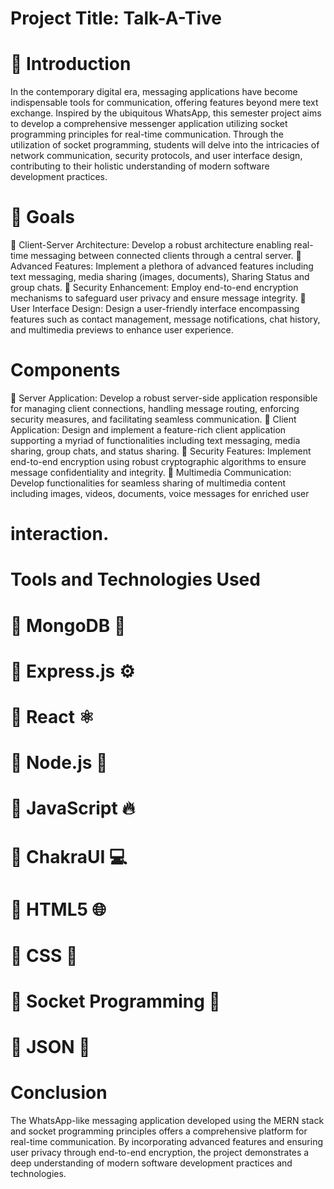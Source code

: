 # Project Title: Talk-A-Tive


# 	Introduction
In the contemporary digital era, messaging applications have become indispensable tools for communication, offering features beyond mere text exchange. Inspired by the ubiquitous WhatsApp, this semester project aims to develop a comprehensive messenger application utilizing socket programming principles for real-time communication. Through the utilization of socket programming, students will delve into the intricacies of network communication, security protocols, and user interface design, contributing to their holistic understanding of modern software development practices.
# 	Goals
	Client-Server Architecture: Develop a robust architecture enabling real-time messaging between connected clients through a central server.
	Advanced Features: Implement a plethora of advanced features including text messaging, media sharing (images, documents), Sharing Status and group chats.
	Security Enhancement: Employ end-to-end encryption mechanisms to safeguard user privacy and ensure message integrity.
	User Interface Design: Design a user-friendly interface encompassing features such as contact management, message notifications, chat history, and multimedia previews to enhance user experience.
# Components
	Server Application: Develop a robust server-side application responsible for managing client connections, handling message routing, enforcing security measures, and facilitating seamless communication.
	Client Application: Design and implement a feature-rich client application supporting a myriad of functionalities including text messaging, media sharing, group chats, and status sharing.
	Security Features: Implement end-to-end encryption using robust cryptographic algorithms to ensure message confidentiality and integrity.
	Multimedia Communication: Develop functionalities for seamless sharing of multimedia content including images, videos, documents, voice messages for enriched user 
 # interaction.
 # Tools and Technologies Used
# 	MongoDB 🍃
# 	Express.js ⚙️
# 	React ⚛️
# 	Node.js 🚀
# 	JavaScript 🔥
# 	ChakraUI 💻
# 	HTML5 🌐
# 	CSS 🎨
# 	Socket Programming 🔄
# 	JSON 📝
 
# Conclusion

The WhatsApp-like messaging application developed using the MERN stack and socket programming principles offers a comprehensive platform for real-time communication. By incorporating advanced features and ensuring user privacy through end-to-end encryption, the project demonstrates a deep understanding of modern software development practices and technologies.



